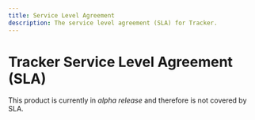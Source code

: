 ```yaml
---
title: Service Level Agreement
description: The service level agreement (SLA) for Tracker.
---
```


# Tracker Service Level Agreement (SLA)

This product is currently in _alpha release_ and therefore is not covered by SLA.
